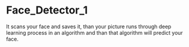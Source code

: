 # Face_Detector_1
It scans your face and saves it, than your picture runs through deep learning process in an algorithm and than that algorithm will predict your face.
